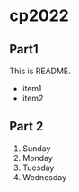 # cp2022

## Part1
This is README.
- item1
- item2

## Part 2
1. Sunday
1. Monday
1. Tuesday
1. Wednesday

